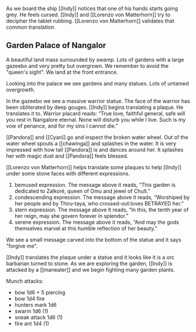 As we board the ship [[Indy]] notices that one of his hands starts going grey. He feels cursed. [[Indy]] and [[Lorenzo von Matterhorn]] try to decipher the tablet rubbing. [[Lorenzo von Matterhorn]] validates that common translation.

## Garden Palace of Nangalor

A beautiful land mass surrounded by swamp. Lots of gardens with a large gazeebo and very pretty but overgrown. We remember to avoid the "queen's sight". We land at the front entrance.

Looking into the palace we see gardens and many statues. Lots of untamed overgrowth.

In the gazeebo we see a massive warrior statue. The face of the warrior has been obliterated by deep gouges. [[Indy]] begins translating a plaque. He translates it to. Warrior placard reads: “True love, faithful general, safe will you rest in Nangalore eternal. None will disturb you while I live. Such is my vow of penance, and for my sins I cannot die.” 

[[Pandora]] and [[Cyan]] go and inspect the broken water wheel. Out of the water wheel spouts a [[chawinga]] and splashes in the water. It is very impressed with how tall [[Pandora]] is and dances around her. It splashes her with magic dust and [[Pandora]] feels blessed.

[[Lorenzo von Matterhorn]] helps translate some plaques to help [[Indy]] under some stone faces with different expressions.

1. bemused expression. The message above it reads, “This garden is dedicated to Zalkoré, queen of Omu and jewel of Chult.”
2. condescending expression. The message above it reads, “Worshiped by her people and by Thiru-taya, who crossed-out:loves BETRAYED her.”
3. stern expression. The message above it reads, “In this, the tenth year of her reign, may she govern forever in splendor.”
4. serene expression. The message above it reads, “And may the gods themselves marvel at this humble reflection of her beauty.”

We see a small message carved into the bottom of the statue and it says "forgive me". 

[[Indy]] translates the plaque under a statue and it looks like it is a orc barbarian turned to stone. As we are exploring the garden, [[Indy]] is attacked by a [[maneater]] and we begin fighting many garden plants.

Munch attacks:
- bow 1d6 + 5 piercing 
- bow 1d4 fire
- hunters mark 1d6 
- swarm 1d6 (1)
- sneak attack 1d6 (1)
- fire ant 1d4 (1)